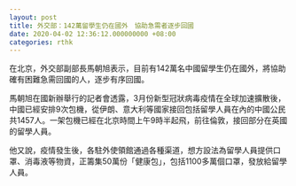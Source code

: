```yaml
---
layout: post
title: 外交部：142萬留學生仍在國外　協助急需者逐步回國
date: 2020-04-02 12:36:12.000000000 +08:00
categories: rthk
---
```


在北京，外交部副部長馬朝旭表示，目前有142萬名中國留學生仍在國外，將協助確有困難急需回國的人，逐步有序回國。


馬朝旭在國新辦舉行的記者會透露，3月份新型冠狀病毒疫情在全球加速擴散後，中國已經安排9次包機，從伊朗、意大利等國家接回包括留學人員在內的中國公民共1457人。一架包機已經在北京時間上午9時半起飛，前往倫敦，接回部分在英國的留學人員。

他又說，疫情發生後，各駐外使領館通過各種渠道，想方設法為留學人員提供口罩、消毒液等物資，正籌集50萬份「健康包」，包括1100多萬個口罩，發放給留學人員。
